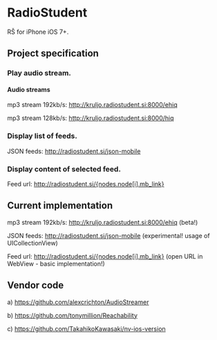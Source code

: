 RadioStudent
============

RŠ for iPhone iOS 7+.


## Project specification

### Play audio stream.

#### Audio streams

mp3 stream 192kb/s: http://kruljo.radiostudent.si:8000/ehiq

mp3 stream 128kb/s: http://kruljo.radiostudent.si:8000/hiq


### Display list of feeds.

JSON feeds: http://radiostudent.si/json-mobile


### Display content of selected feed.

Feed url: http://radiostudent.si/{nodes.node[i].mb_link}



## Current implementation

mp3 stream 192kb/s: http://kruljo.radiostudent.si:8000/ehiq (beta!)

JSON feeds: http://radiostudent.si/json-mobile (experimental! usage of UICollectionView)

Feed url: http://radiostudent.si/{nodes.node[i].mb_link} (open URL in WebView - basic implementation!)





## Vendor code

a) https://github.com/alexcrichton/AudioStreamer

b) https://github.com/tonymillion/Reachability

c) https://github.com/TakahikoKawasaki/nv-ios-version
